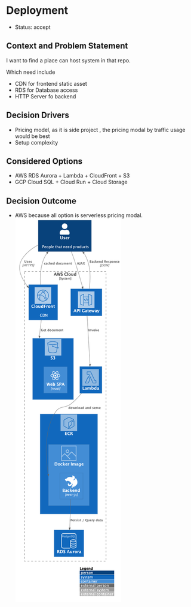 # Deployment

- Status: accept

## Context and Problem Statement

I want to find a place can host system in that repo.

Which need include

- CDN for frontend static asset
- RDS for Database access
- HTTP Server fo backend

## Decision Drivers <!-- optional -->

- Pricing model, as it is side project ,
  the pricing modal by traffic usage would be best
- Setup complexity

## Considered Options

- AWS RDS Aurora + Lambda + CloudFront + S3
- GCP Cloud SQL + Cloud Run + Cloud Storage

## Decision Outcome

- AWS because all option is serverless pricing modal.
  ![Deployment](./deploymnet.png)
